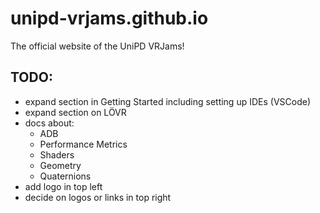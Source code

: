# unipd-vrjams.github.io
The official website of the UniPD VRJams!


## TODO:
 - expand section in Getting Started including setting up IDEs (VSCode)
 - expand section on LÖVR
 - docs about:
   - ADB
   - Performance Metrics
   - Shaders 
   - Geometry
   - Quaternions
 - add logo in top left
 - decide on logos or links in top right